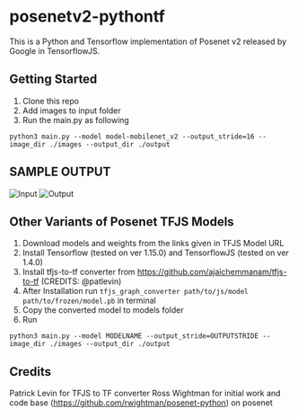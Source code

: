 # posenetv2-pythontf
This is a Python and Tensorflow implementation of Posenet v2 released by Google in TensorflowJS.

## Getting Started
1. Clone this repo
2. Add images to input folder
3. Run the main.py as following

```
python3 main.py --model model-mobilenet_v2 --output_stride=16 --image_dir ./images --output_dir ./output
```

## SAMPLE OUTPUT 
![Input](https://raw.githubusercontent.com/ajaichemmanam/posenetv2-pythontf/master/images/0002_c3s1_068642_02.jpg)
![Output](https://raw.githubusercontent.com/ajaichemmanam/posenetv2-pythontf/master/output/0002_c3s1_068642_02.jpg)

## Other Variants of Posenet TFJS Models
1. Download models and weights from the links given in TFJS Model URL
2. Install Tensorflow (tested on ver 1.15.0) and TensorflowJS (tested on ver 1.4.0)
3. Install tfjs-to-tf converter from https://github.com/ajaichemmanam/tfjs-to-tf (CREDITS: @patlevin)
4. After Installation run `tfjs_graph_converter path/to/js/model path/to/frozen/model.pb` in terminal
5. Copy the converted model to models folder 
6. Run

```
python3 main.py --model MODELNAME --output_stride=OUTPUTSTRIDE --image_dir ./images --output_dir ./output
```

## Credits
Patrick Levin for TFJS to TF converter
Ross Wightman for initial work and code base (https://github.com/rwightman/posenet-python) on posenet